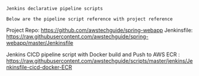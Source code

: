 `Jenkins declarative pipeline scripts`

`Below are the pipeline script reference with project reference`

  Project Repo: https://github.com/awstechguide/spring-webapp
  Jenkinsfile: https://raw.githubusercontent.com/awstechguide/spring-webapp/master/Jenkinsfile

Jenkins CICD pipeline script with Docker build and Push to AWS ECR : https://raw.githubusercontent.com/awstechguide/scripts/master/jenkins/Jenkinsfile-cicd-docker-ECR
